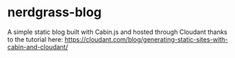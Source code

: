 nerdgrass-blog
==============

A simple static blog built with Cabin.js and hosted through Cloudant thanks to the tutorial here: https://cloudant.com/blog/generating-static-sites-with-cabin-and-cloudant/
